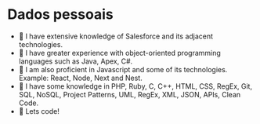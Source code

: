 # Dados pessoais
- :footprints: I have extensive knowledge of Salesforce and its adjacent technologies.
- :footprints: I have greater experience with object-oriented programming languages ​​such as Java, Apex, C#.
- :footprints: I am also proficient in Javascript and some of its technologies. Example: React, Node, Next and Nest.
- :footprints: I have some knowledge in PHP, Ruby, C, C++, HTML, CSS, RegEx, Git, SQL, NoSQL, Project Patterns, UML, RegEx, XML, JSON, APIs, Clean Code.
- :seedling: Lets code!
